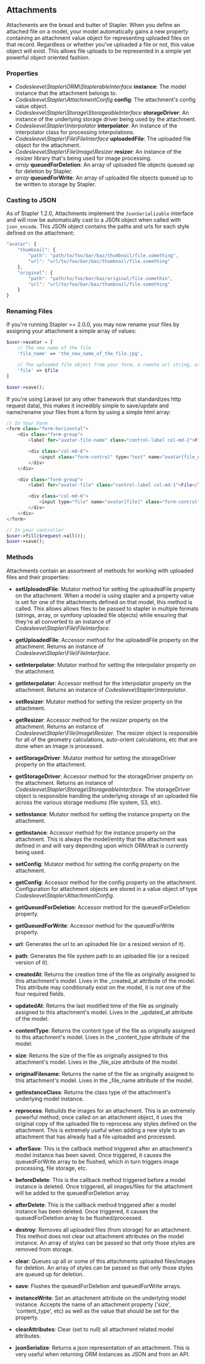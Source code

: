 ## Attachments
Attachments are the bread and butter of Stapler.  When you define an attached file on a model, your model automatically gains a new property containing an attachment value object for representing uploaded files on that record.  Regardless or whether you've uploaded a file or not, this value object will exist.  This allows file uploads to be represented in a simple yet powerful object oriented fashion.

### Properties
* *Codesleeve\Stapler\ORM\StaplerableInterface* **instance**: The model instance that the attachment belongs to.
* *Codesleeve\Stapler\AttachmentConfig* **config**: The attachment's config value object.
* *Codesleeve\Stapler\Storage\StorageableInterface* **storageDriver**: An instance of the underlying storage driver being used by the attachment.
* *Codesleeve\Stapler\Interpolator* **interpolator**: An instance of the interpolator class for processing interpolations.
* *Codesleeve\Stapler\File\FileInterface* **uploadedFile**: The uploaded file object for the attachment.
* *Codesleeve\Stapler\File\Image\Resizer* **resizer**: An instance of the resizer library that's being used for image processing.
* *array* **queuedForDeletion**: An array of uploaded file objects queued up for deletion by Stapler.
* *array* **queuedForWrite**: An array of uploaded file objects queued up to be written to storage by Stapler.

### Casting to JSON
As of Stapler 1.2.0, Attachments implement the `JsonSerializable` interface and will now be automatically cast to a JSON object when called with `json_encode`.
This JSON object contains the paths and urls for each style defined on the attachment:
```js
"avatar": {
    "thumbnail": {
        "path": "path/to/foo/bar/baz/thumbnail/file.something",
        "url": "url/to/foo/bar/baz/thumbnail/file.something"
    },
    "original": {
        "path": "path/to/foo/bar/baz/original/file.somethin",
        "url": "url/to/foo/bar/baz/thumbnail/file.something"
    }
}
```

### Renaming Files
If you're running Stapler >= 2.0.0, you may now rename your files by assigning your attachment a simple array of values:
```php
$user->avator = [
    // The new name of the file
    'file_name' => 'the_new_name_of_the_file.jpg',

    // The uploaded file object from your form, a remote url string, etc
    'file' => $file
]

$user->save();
```

If you're using Laravel (or any other framework that standardizes http request data), this makes it incredibly simple to save/update and name/rename
your files from a form by using a simple html array:

```php
// In Your Form
<form class="form-horizontal">
    <div class="form-group">
        <label for="avatar-file-name" class="control-label col-md-1">Filename</label>

        <div class="col-md-6">
            <input class="form-control" type="text" name="avatar[file_name]" id="avatar-file-name" value="<?= $image->avatar_file_name ?>">
        </div>
    </div>

    <div class="form-group">
        <label for="avatar-file" class="control-label col-md-1">File</label>

        <div class="col-md-6">
            <input type="file" name="avatar[file]" class="form-control" id="avatar-file">
        </div>
    </div>
</form>

// In your controller
$user->fill($request->all());
$user->save();
```



### Methods
Attachments contain an assortment of methods for working with uploaded files and their properties:

* **setUploadedFile**: Mutator method for setting the uploadedFile property on the attachment.  When a model is using stapler and a property value is set for one of the attachments defined on that model, this method is called.  This allows allows files to be passed to stapler in multiple formats (strings, array, or symfony uploaded file objects) while ensuring that they're all converted to an instance of *Codesleeve\Stapler\File\FileInterface*.

* **getUploadedFile**: Accessor method for the uploadedFile property on the attachment.  Returns an instance of *Codesleeve\Stapler\File\FileInterface*.

* **setInterpolator**: Mutator method for setting the interpolator property on the attachment.

* **getInterpolator**: Accessor method for the interpolator property on the attachment.  Returns an instance of *Codesleeve\Stapler\Interpolator*.

* **setResizer**: Mutator method for setting the resizer property on the attachment.

* **getResizer**: Accessor method for the resizer property on the attachment.  Returns an instance of *Codesleeve\Stapler\File\Image\Resizer*.  The resizer object is responsible for all of the geometry calculations, auto-orient calculations, etc that are done when an image is processed.

* **setStorageDriver**: Mutator method for setting the storageDriver property on the attachment.

* **getStorageDriver**: Accessor method for the storageDriver property on the attachment.  Returns an instance of *Codesleeve\Stapler\Storage\StorageableInterface*.  The storageDriver object is responsible handling the underlying storage of an uploaded file across the various storage mediums (file system, S3, etc).

* **setInstance**: Mutator method for setting the instance property on the attachment.

* **getInstance**: Accessor method for the instance property on the attachment.  This is always the model/entity that the attachment was defined in and will vary depending upon which ORM/trait is currently being used.

* **setConfig**: Mutator method for setting the config property on the attachment.

* **getConfig**: Accessor method for the config property on the attachment.  Configuration for attachment objects are stored in a value object of type *Codesleeve\Stapler\AttachmentConfig*.

* **getQueuedForDeletion**: Accessor method for the queuedForDeletion property.

* **getQueuedForWrite**: Accessor method for the queuedForWrite property.

* **url**: Generates the url to an uploaded file (or a resized version of it).

* **path**: Generates the file system path to an uploaded file (or a resized version of it).

* **createdAt**: Returns the creation time of the file as originally assigned to this attachment's model. Lives in the <attachment>_created_at attribute of the model.  This attribute may conditionally exist on the model, it is not one of the four required fields.

* **updatedAt**: Returns the last modified time of the file as originally assigned to this attachment's model.  Lives in the <attachment>_updated_at attribute of the model.

* **contentType**: Returns the content type of the file as originally assigned to this attachment's model. Lives in the <attachment>_content_type attribute of the model.

* **size**: Returns the size of the file as originally assigned to this attachment's model. Lives in the <attachment>_file_size attribute of the model.

* **originalFilename**: Returns the name of the file as originally assigned to this attachment's model. Lives in the <attachment>_file_name attribute of the model.

* **getInstanceClass**: Returns the class type of the attachment's underlying model instance.

* **reprocess**: Rebuilds the images for an attachment.  This is an extremely powerful method; once called on an attachment object, it uses the original copy of the uploaded file to reprocess any styles defined on the attachment.  This is extremely useful when adding a new style to an attachment that has already had a file uploaded and processed.

* **afterSave**: This is the callback method triggered after an attachment's model instance has been saved.  Once triggered, it causes the queuedForWrite array to be flushed, which in turn triggers image processing, file storage, etc.

* **beforeDelete**:  This is the callback method triggered before a model instance is deleted.  Once triggered, all images/files for the attachment will be added to the queuedForDeletion array.

* **afterDelete**:  This is the callback method triggered after a model instance has been deleted.  Once triggered, it causes the queuedForDeletion array to be flushed/processed.

* **destroy**: Removes all uploaded files (from storage) for an attachment. This method does not clear out attachment attributes on the model instance.  An array of styles can be passed so that only those styles are removed from storage.

* **clear**: Queues up all or some of this attachments uploaded files/images for deletion.  An array of styles can be passed so that only those styles are queued up for deletion.

* **save**: Flushes the queuedForDeletion and queuedForWrite arrays.

* **instanceWrite**: Set an attachment attribute on the underlying model instance.  Accepts the name of an attachment property ('size', 'content_type', etc) as well as the value that should be set for the property.

* **clearAttributes**: Clear (set to null) all attachment related model attributes.

* **jsonSerialize**: Returns a json representation of an attachment. This is very useful when returning ORM instances as JSON and from an API.


